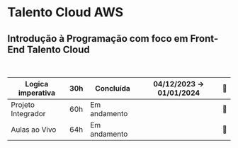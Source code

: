 # Talento Cloud AWS

## Introdução à Programação com foco em Front-End   Talento Cloud     
<BR>

| Logica imperativa  | 30h | Concluída | 04/12/2023 → 01/01/2024 |📁 |
| --- | --- | --- | --- | --- |
| Projeto Integrador | 60h | Em andamento |  | 📁 |
| Aulas ao Vivo | 64h | Em andamento |  | 📁 |
